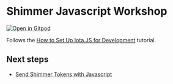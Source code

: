 # Shimmer Javascript Workshop

[![Open in Gitpod](https://gitpod.io/button/open-in-gitpod.svg)](https://gitpod.io/#https://github.com/huhn511/shimmer-js-workshop)


Follows the [How to Set Up Iota.JS for Development](https://wiki.iota.org/tutorials/setup_iota-js_for_development) tutorial.

## Next steps

- [Send Shimmer Tokens with Javascript](https://wiki.iota.org/tutorials/send-shimmer-tokens-with-javascript)